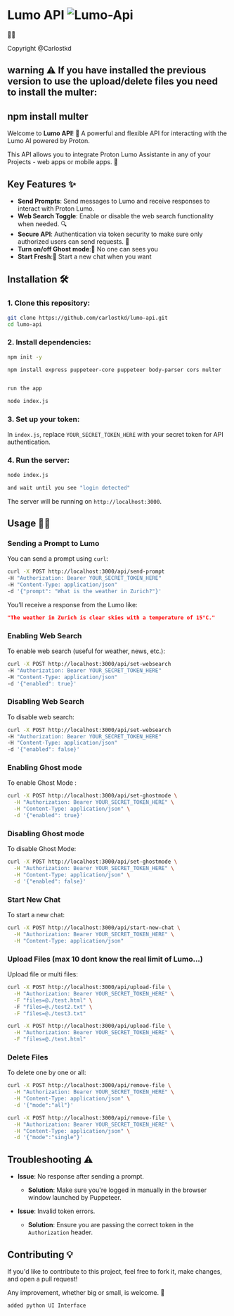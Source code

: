 
# Lumo API ![Lumo-Api](https://pmecdn.protonweb.com/image-transformation/?s=s&image=Lumo_OG_b782facdaf.png)
🤖🧠

Copyright @Carlostkd

## warning ⚠️ If you have installed the previous version to use the upload/delete files you need to install the multer:

## npm install multer

Welcome to **Lumo API**! 🚀 A powerful and flexible API for interacting with the Lumo AI powered by Proton. 

This API allows you to integrate Proton Lumo Assistante in any of your Projects - web apps or mobile apps. 🎉

## Key Features ✨

- **Send Prompts**: Send messages to Lumo and receive responses to interact with Proton Lumo.
- **Web Search Toggle**: Enable or disable the web search functionality when needed. 🔍
- **Secure API**: Authentication via token security to make sure only authorized users can send requests. 🔑
- **Turn on/off Ghost mode**:👻 No one can sees you
- **Start Fresh**:💬 Start a new chat when you want

## Installation 🛠️

### 1. Clone this repository:
```bash
git clone https://github.com/carlostkd/lumo-api.git
cd lumo-api
```

### 2. Install dependencies:
```bash
npm init -y

npm install express puppeteer-core puppeteer body-parser cors multer


run the app

node index.js

```

### 3. Set up your token:
In `index.js`, replace `YOUR_SECRET_TOKEN_HERE` with your secret token for API authentication.

### 4. Run the server:
```bash
node index.js

and wait until you see "login detected"
```

The server will be running on `http://localhost:3000`.

## Usage 🏄‍♂️

### Sending a Prompt to Lumo

You can send a prompt using `curl`:

```bash
curl -X POST http://localhost:3000/api/send-prompt   
-H "Authorization: Bearer YOUR_SECRET_TOKEN_HERE"   
-H "Content-Type: application/json"   
-d '{"prompt": "What is the weather in Zurich?"}'
```

You’ll receive a response from the Lumo like:

```json
"The weather in Zurich is clear skies with a temperature of 15°C."
```

### Enabling Web Search

To enable web search (useful for weather, news, etc.):

```bash
curl -X POST http://localhost:3000/api/set-websearch   
-H "Authorization: Bearer YOUR_SECRET_TOKEN_HERE"   
-H "Content-Type: application/json"   
-d '{"enabled": true}'
```

### Disabling Web Search

To disable web search:

```bash
curl -X POST http://localhost:3000/api/set-websearch   
-H "Authorization: Bearer YOUR_SECRET_TOKEN_HERE"   
-H "Content-Type: application/json"   
-d '{"enabled": false}'
```

### Enabling Ghost mode

To enable Ghost Mode :

```bash
curl -X POST http://localhost:3000/api/set-ghostmode \
  -H "Authorization: Bearer YOUR_SECRET_TOKEN_HERE" \
  -H "Content-Type: application/json" \
  -d '{"enabled": true}' 
```

### Disabling Ghost mode

To disable Ghost Mode:

```bash
curl -X POST http://localhost:3000/api/set-ghostmode \
  -H "Authorization: Bearer YOUR_SECRET_TOKEN_HERE" \
  -H "Content-Type: application/json" \
  -d '{"enabled": false}'
 ```

### Start New Chat

To start a new chat:

```bash
curl -X POST http://localhost:3000/api/start-new-chat \
  -H "Authorization: Bearer YOUR_SECRET_TOKEN_HERE" \
  -H "Content-Type: application/json"
 ```

### Upload Files (max 10 dont know the real limit of Lumo...)

Upload file or multi files:

```bash
curl -X POST http://localhost:3000/api/upload-file \
  -H "Authorization: Bearer YOUR_SECRET_TOKEN_HERE" \
  -F "files=@./test.html" \            
  -F "files=@./test2.txt" \
  -F "files=@./test3.txt"
 ```

```bash
curl -X POST http://localhost:3000/api/upload-file \
  -H "Authorization: Bearer YOUR_SECRET_TOKEN_HERE" \
  -F "files=@./test.html"            
```

### Delete Files

To delete one by one or all:

```bash
curl -X POST http://localhost:3000/api/remove-file \
  -H "Authorization: Bearer YOUR_SECRET_TOKEN_HERE" \
  -H "Content-Type: application/json" \
  -d '{"mode":"all"}'
 ```

```bash
curl -X POST http://localhost:3000/api/remove-file \
  -H "Authorization: Bearer YOUR_SECRET_TOKEN_HERE" \
  -H "Content-Type: application/json" \
  -d '{"mode":"single"}'
 ```

## Troubleshooting ⚠️

- **Issue**: No response after sending a prompt.
  - **Solution**: Make sure you're logged in manually in the browser window launched by Puppeteer.

- **Issue**: Invalid token errors.
  - **Solution**: Ensure you are passing the correct token in the `Authorization` header.

## Contributing 💡

If you'd like to contribute to this project, feel free to fork it, make changes, and open a pull request! 

Any improvement, whether big or small, is welcome. 🌱

```
added python UI Interface
```



